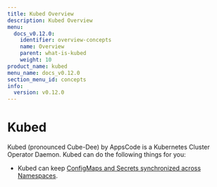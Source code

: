 ```yaml
---
title: Kubed Overview
description: Kubed Overview
menu:
  docs_v0.12.0:
    identifier: overview-concepts
    name: Overview
    parent: what-is-kubed
    weight: 10
product_name: kubed
menu_name: docs_v0.12.0
section_menu_id: concepts
info:
  version: v0.12.0
---
```


# Kubed

Kubed (pronounced Cube-Dee) by AppsCode is a Kubernetes Cluster Operator Daemon. Kubed can do the following things for you:

 - Kubed can keep [ConfigMaps and Secrets synchronized across Namespaces](/docs/v0.12.0/guides/config-syncer/).
